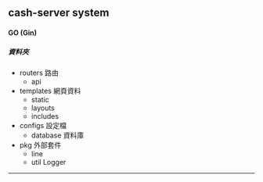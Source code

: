## cash-server system 
#### GO (Gin) 
##### 資料夾
- routers 路由
    - api 
- templates 網頁資料
    -  static 
    -  layouts
    -  includes
- configs 設定檔
    - database 資料庫
- pkg 外部套件 
    - line 
    - util  Logger
- - - 
